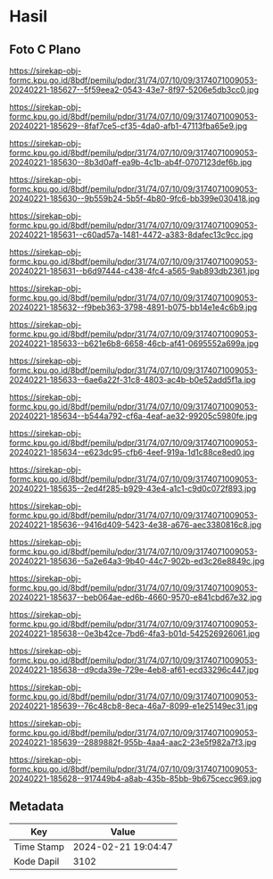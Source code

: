 # Hasil

## Foto C Plano

https://sirekap-obj-formc.kpu.go.id/8bdf/pemilu/pdpr/31/74/07/10/09/3174071009053-20240221-185627--5f59eea2-0543-43e7-8f97-5206e5db3cc0.jpg

https://sirekap-obj-formc.kpu.go.id/8bdf/pemilu/pdpr/31/74/07/10/09/3174071009053-20240221-185629--8faf7ce5-cf35-4da0-afb1-47113fba65e9.jpg

https://sirekap-obj-formc.kpu.go.id/8bdf/pemilu/pdpr/31/74/07/10/09/3174071009053-20240221-185630--8b3d0aff-ea9b-4c1b-ab4f-0707123def6b.jpg

https://sirekap-obj-formc.kpu.go.id/8bdf/pemilu/pdpr/31/74/07/10/09/3174071009053-20240221-185630--9b559b24-5b5f-4b80-9fc6-bb399e030418.jpg

https://sirekap-obj-formc.kpu.go.id/8bdf/pemilu/pdpr/31/74/07/10/09/3174071009053-20240221-185631--c60ad57a-1481-4472-a383-8dafec13c9cc.jpg

https://sirekap-obj-formc.kpu.go.id/8bdf/pemilu/pdpr/31/74/07/10/09/3174071009053-20240221-185631--b6d97444-c438-4fc4-a565-9ab893db2361.jpg

https://sirekap-obj-formc.kpu.go.id/8bdf/pemilu/pdpr/31/74/07/10/09/3174071009053-20240221-185632--f9beb363-3798-4891-b075-bb14e1e4c6b9.jpg

https://sirekap-obj-formc.kpu.go.id/8bdf/pemilu/pdpr/31/74/07/10/09/3174071009053-20240221-185633--b621e6b8-6658-46cb-af41-0695552a699a.jpg

https://sirekap-obj-formc.kpu.go.id/8bdf/pemilu/pdpr/31/74/07/10/09/3174071009053-20240221-185633--6ae6a22f-31c8-4803-ac4b-b0e52add5f1a.jpg

https://sirekap-obj-formc.kpu.go.id/8bdf/pemilu/pdpr/31/74/07/10/09/3174071009053-20240221-185634--b544a792-cf6a-4eaf-ae32-99205c5980fe.jpg

https://sirekap-obj-formc.kpu.go.id/8bdf/pemilu/pdpr/31/74/07/10/09/3174071009053-20240221-185634--e623dc95-cfb6-4eef-919a-1d1c88ce8ed0.jpg

https://sirekap-obj-formc.kpu.go.id/8bdf/pemilu/pdpr/31/74/07/10/09/3174071009053-20240221-185635--2ed4f285-b929-43e4-a1c1-c9d0c072f893.jpg

https://sirekap-obj-formc.kpu.go.id/8bdf/pemilu/pdpr/31/74/07/10/09/3174071009053-20240221-185636--9416d409-5423-4e38-a676-aec3380816c8.jpg

https://sirekap-obj-formc.kpu.go.id/8bdf/pemilu/pdpr/31/74/07/10/09/3174071009053-20240221-185636--5a2e64a3-9b40-44c7-902b-ed3c26e8849c.jpg

https://sirekap-obj-formc.kpu.go.id/8bdf/pemilu/pdpr/31/74/07/10/09/3174071009053-20240221-185637--beb064ae-ed6b-4660-9570-e841cbd67e32.jpg

https://sirekap-obj-formc.kpu.go.id/8bdf/pemilu/pdpr/31/74/07/10/09/3174071009053-20240221-185638--0e3b42ce-7bd6-4fa3-b01d-542526926061.jpg

https://sirekap-obj-formc.kpu.go.id/8bdf/pemilu/pdpr/31/74/07/10/09/3174071009053-20240221-185638--d9cda39e-729e-4eb8-af61-ecd33296c447.jpg

https://sirekap-obj-formc.kpu.go.id/8bdf/pemilu/pdpr/31/74/07/10/09/3174071009053-20240221-185639--76c48cb8-8eca-46a7-8099-e1e25149ec31.jpg

https://sirekap-obj-formc.kpu.go.id/8bdf/pemilu/pdpr/31/74/07/10/09/3174071009053-20240221-185639--2889882f-955b-4aa4-aac2-23e5f982a7f3.jpg

https://sirekap-obj-formc.kpu.go.id/8bdf/pemilu/pdpr/31/74/07/10/09/3174071009053-20240221-185628--917449b4-a8ab-435b-85bb-9b675cecc969.jpg


## Metadata

| Key        | Value               |
| ---------- | ------------------- |
| Time Stamp | 2024-02-21 19:04:47 |
| Kode Dapil | 3102                |



